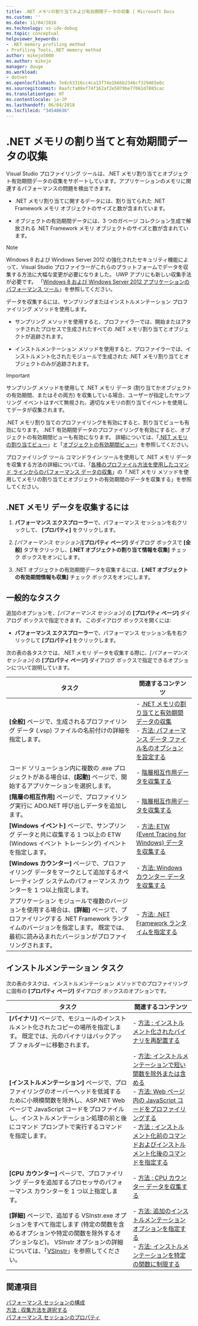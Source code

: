 ```yaml
---
title: .NET メモリの割り当ておよび有効期間データの収集 | Microsoft Docs
ms.custom: ''
ms.date: 11/04/2016
ms.technology: vs-ide-debug
ms.topic: conceptual
helpviewer_keywords:
- .NET memory profiling method
- Profiling Tools,.NET memory method
author: mikejo5000
ms.author: mikejo
manager: douge
ms.workload:
- dotnet
ms.openlocfilehash: 7e8c63316cc4ca13f74e1b66b2346cf329465e0c
ms.sourcegitcommit: 0aafcfa08ef74f162af2e5079be77061d7885cac
ms.translationtype: HT
ms.contentlocale: ja-JP
ms.lasthandoff: 06/04/2018
ms.locfileid: "34548636"
---
```

# <a name="collect-net-memory-allocation-and-lifetime-data"></a>.NET メモリの割り当てと有効期間データの収集

Visual Studio プロファイリング ツールは、.NET メモリ割り当てとオブジェクト有効期間データの収集をサポートしています。アプリケーションのメモリに関連するパフォーマンスの問題を検出できます。

- .NET メモリ割り当てに関するデータには、割り当てられた .NET Framework メモリ オブジェクトのサイズと数が含まれています。

- オブジェクトの有効期間データには、3 つのガベージ コレクション生成で解放される .NET Framework メモリ オブジェクトのサイズと数が含まれています。

> [!NOTE]
> Windows 8 および Windows Server 2012 の強化されたセキュリティ機能によって、Visual Studio プロファイラーがこれらのプラットフォームでデータを収集する方法に大幅な変更が必要になりました。 UWP アプリにも新しい収集手法が必要です。 「[Windows 8 および Windows Server 2012 アプリケーションのパフォーマンス ツール](../profiling/performance-tools-on-windows-8-and-windows-server-2012-applications.md)」を参照してください。

データを収集するには、サンプリングまたはインストルメンテーション プロファイリング メソッドを使用します。

- サンプリング メソッドを使用すると、プロファイラーでは、開始またはアタッチされたプロセスで生成されたすべての .NET メモリ割り当てとオブジェクトが追跡されます。

- インストルメンテーション メソッドを使用すると、プロファイラーでは、インストルメント化されたモジュールで生成された .NET メモリ割り当てとオブジェクトのみが追跡されます。

> [!IMPORTANT]
> サンプリング メソッドを使用して .NET メモリ データ (割り当てかオブジェクトの有効期間、またはその両方) を収集している場合、ユーザーが指定したサンプリング イベントはすべて無視され、適切なメモリの割り当てイベントを使用してデータが収集されます。

.NET メモリ割り当てのプロファイリングを有効にすると、割り当てビューも有効になります。 .NET 有効期間データのプロファイリングを有効にすると、オブジェクトの有効期間ビューも有効になります。 詳細については、「[.NET メモリの割り当てビュー](../profiling/dotnet-memory-allocations-view.md)」と「[オブジェクトの有効期間ビュー](../profiling/object-lifetime-view.md)」を参照してください。

プロファイリング ツール コマンドライン ツールを使用して .NET メモリ データを収集する方法の詳細については、「[各種のプロファイル方法を使用したコマンド ラインからのパフォーマンス データの収集](../profiling/using-profiling-methods-to-collect-performance-data-from-the-command-line.md)」の「.NET メモリ メソッドを使用してメモリの割り当てとオブジェクトの有効期間のデータを収集する」を参照してください。

## <a name="to-collect-net-memory-data"></a>.NET メモリ データを収集するには

1. **パフォーマンス エクスプローラー**で、パフォーマンス セッションを右クリックして、 **[プロパティ]** をクリックします。

2. *[パフォーマンス セッション]***[プロパティ ページ]** ダイアログ ボックスで **[全般]** タブをクリックし、**[.NET オブジェクトの割り当て情報を収集]** チェック ボックスをオンにします。

3. .NET オブジェクトの有効期間データを収集するには、**[.NET オブジェクトの有効期間情報も収集]** チェック ボックスをオンにします。

## <a name="common-tasks"></a>一般的なタスク

追加のオプションを、*[パフォーマンス セッション]* の **[プロパティ ページ]** ダイアログ ボックスで指定できます。 このダイアログ ボックスを開くには:

- **パフォーマンス エクスプローラー**で、パフォーマンス セッション名を右クリックして **[プロパティ]** をクリックします。

次の表の各タスクでは、.NET メモリ データを収集する際に、*[パフォーマンス セッション]* の **[プロパティ ページ]** ダイアログ ボックスで指定できるオプションについて説明しています。

|タスク|関連するコンテンツ|
|----------|---------------------|
|**[全般]** ページで、生成されるプロファイリング データ (.vsp) ファイルの名前付けの詳細を指定します。|- [.NET メモリの割り当てと有効期間データの収集](../profiling/collecting-dotnet-memory-allocation-and-lifetime-data.md)<br />- [方法: パフォーマンス データ ファイル名のオプションを設定する](../profiling/how-to-set-performance-data-file-name-options.md)|
|コード ソリューション内に複数の .exe プロジェクトがある場合は、**[起動]** ページで、開始するアプリケーションを選択します。|- [階層相互作用データを収集する](../profiling/collecting-tier-interaction-data.md)|
|**[階層の相互作用]** ページで、プロファイリング実行に ADO.NET 呼び出しデータを追加します。|- [階層相互作用データを収集する](../profiling/collecting-tier-interaction-data.md)|
|**[Windows イベント]** ページで、サンプリング データと共に収集する 1 つ以上の ETW (Windows イベント トレーシング) イベントを指定します。|- [方法: ETW (Event Tracing for Windows) データを収集する](../profiling/how-to-collect-event-tracing-for-windows-etw-data.md)|
|**[Windows カウンター]** ページで、プロファイリング データをマークとして追加するオペレーティング システムのパフォーマンス カウンターを 1 つ以上指定します。|- [方法: Windows カウンター データを収集する](../profiling/how-to-collect-windows-counter-data.md)|
|アプリケーション モジュールで複数のバージョンを使用する場合は、**[詳細]** ページで、プロファイリングする .NET Framework ランタイムのバージョンを指定します。 既定では、最初に読み込まれたバージョンがプロファイリングされます。|- [方法: .NET Framework ランタイムを指定する](../profiling/how-to-specify-the-dotnet-framework-runtime.md)|

## <a name="instrumentation-tasks"></a>インストルメンテーション タスク

次の表のタスクは、インストルメンテーション メソッドでのプロファイリングに固有の **[プロパティ ページ]** ダイアログ ボックスのオプションです。

|タスク|関連するコンテンツ|
|----------|---------------------|
|**[バイナリ]** ページで、モジュールのインストルメント化されたコピーの場所を指定します。 既定では、元のバイナリはバックアップ フォルダーに移動されます。|- [方法 : インストルメント化されたバイナリを再配置する](../profiling/how-to-relocate-instrumented-binaries.md)|
|**[インストルメンテーション]** ページで、プロファイリングのオーバーヘッドを低減するために小規模関数を除外し、ASP.NET Web ページで JavaScript コードをプロファイルし、インストルメンテーション処理の前と後にコマンド プロンプトで実行するコマンドを指定します。|- [方法: インストルメンテーションで短い関数を除外または含める](../profiling/how-to-exclude-or-include-short-functions-from-instrumentation.md)<br />- [方法: Web ページ内の JavaScript コードをプロファイリングする](../profiling/how-to-profile-javascript-code-in-web-pages.md)<br />- [方法 : インストルメント化前のコマンドおよびインストルメント化後のコマンドを指定する](../profiling/how-to-specify-pre-and-post-instrument-commands.md)|
|**[CPU カウンター]** ページで、プロファイリング データを追加するプロセッサのパフォーマンス カウンターを 1 つ以上指定します。|- [方法 : CPU カウンター データを収集する](../profiling/how-to-collect-cpu-counter-data.md)|
|**[詳細]** ページで、追加する VSInstr.exe オプションをすべて指定します (特定の関数を含めるオプションや特定の関数を除外するオプションなど)。 VSInstr オプションの詳細については、「[VSInstr](../profiling/vsinstr.md)」を参照してください。|- [方法: 追加のインストルメンテーション オプションを指定する](../profiling/how-to-specify-additional-instrumentation-options.md)<br />- [方法: インストルメンテーションを特定の関数に制限する](../profiling/how-to-limit-instrumentation-to-specific-functions.md)|

## <a name="see-also"></a>関連項目

[パフォーマンス セッションの構成](../profiling/configuring-performance-sessions.md)  
[方法 : 収集方法を選択する](../profiling/how-to-choose-collection-methods.md)  
[パフォーマンス セッションのプロパティ](../profiling/performance-session-properties.md)
